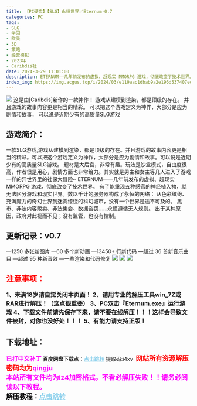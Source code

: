 ```yaml
---
title: 【PC硬盘】【SLG】永恒世界／Eternum-0.7
categories: PC
tags:
- SLG
- 学园
- 欧美
- 3D
- 策略
- 经营模拟
- 2023年
- Caribdis社
date: 2024-3-29 11:01:00
description: ETERNUM——几年前发布的虚拟、超现实 MMORPG 游戏，彻底改变了技术世界。有了能重现五种感官的神经植入物，就无法区分游戏和现实世界。数以千计的服务器构成了永恒的网络：从色彩缤纷、充满魔力的奇幻世界到迷雾缭绕的科幻城市，没有一个世界是遥不可及的。
index_img: https://img.acgus.top/i/2024/03/e119aac1dbab9a2e196d537407edd7d7.webp
---
```

![](https://img.acgus.top/i/2024/03/e119aac1dbab9a2e196d537407edd7d7.webp)
这是由[Caribdis]新作的一款神作！
游戏从建模到渲染，都是顶级的存在。
并且游戏的故事内容更是相当的精彩。
可以把这个游戏定义为神作，大部分是应为剧情和故事，
可以说是近期少有的高质量SLG游戏

## 游戏简介：
一款SLG游戏,游戏从建模到渲染，都是顶级的存在。并且游戏的故事内容更是相当的精彩。可以把这个游戏定义为神作，大部分是应为剧情和故事。可以说是近期少有的高质量SLG游戏。
题材是大后宫，非常有趣。玩法是沙盒模式，自由度很高，作者很是用心，剧情方面也非常给力。其实就是男主和女主等几人进入了游戏一样的异世界里的社保大冒险~
ETERNUM——几年前发布的虚拟、超现实 MMORPG 游戏，彻底改变了技术世界。
有了能重现五种感官的神经植入物，就无法区分游戏和现实世界。数以千计的服务器构成了永恒的网络：
从色彩缤纷、充满魔力的奇幻世界到迷雾缭绕的科幻城市，没有一个世界是遥不可及的。
黑市、非法内容贩卖、非法集会、数据盗窃……永恒遵循无人规则。
出于某种原因，政府对此视而不见；没有监管，也没有控制。

## 更新记录：v0.7
—1250 多张新图片
—60 多个新动画
—13450+ 行新代码
—超过 36 首新音乐曲目
—超过 95 种新音效
—一些渲染和代码修复
![](https://img.acgus.top/i/2024/03/75ee860a542b8dfacd70d1c805628062.webp)
![](https://img.acgus.top/i/2024/03/9a57cecf5449dd497f593784089b320d.webp)
![](https://img.acgus.top/i/2024/03/666505bf8057caae61131b455e12d16a.webp)







## <font color=#FF0000 >注意事项：</font>
<font size=3><b>1、未满18岁请自觉关闭本页面！
2、请用专业的解压工具win_7Z或RAR进行解压！（这点很重要）
3、PC双击『Eternum.exe』运行游戏
4、下载文件前请先保存下来，请不要在线解压！！！这样会导致文件被封，对你也没好处！！！
5、有能力请支持正版！</b></font>

## 下载地址：
<font color=#FF00FF size=3><b>已打中文补丁</b></font>
<b>百度网盘下载点：</b><a href="https://pan.baidu.com/s/1d9ZSrOWi5lC17-GNJB4LDA?pwd=i4xv" style="color: #87CEEB;"><b>点击跳转</b></a> 提取码:i4xv
<a style="padding: 0" href="https://post.qingju.org/AD/"><img style="max-width:100%" src="https://img.acgus.top/i/2024/07/478f689b8021d8d499ab43d21acf137a.gif" alt=""></a>
<b><font color=#FF0000 size=4>网站所有资源解压密码均为</b></font><b><font color=#FF00FF size=4>qingju</font><font color=#FF0000 ></font></b><br><b><font color=#FF00FF size=4>本站所有文件均为lz4加密格式，不看必解压失败！！请务必阅读以下教程。</b></font><br><b><font color=#000 size=4>解压教程：</b><a href="https://post.qingju.org/tutorial/000/" style="color: #87CEEB;"><b>点击跳转</b></a>